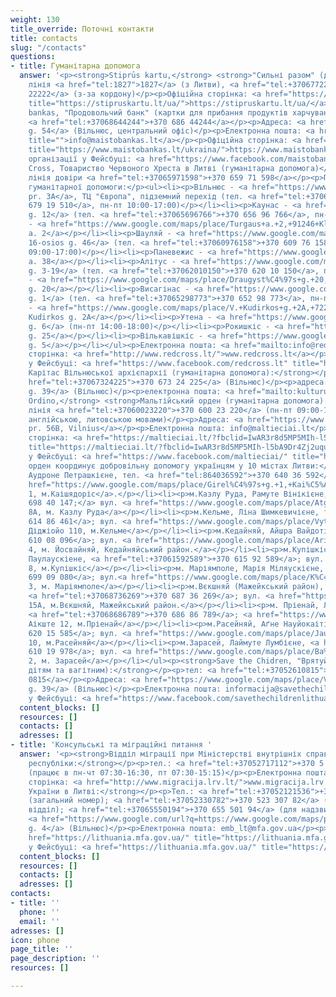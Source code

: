 ```yaml
---
weight: 130
title_override: Поточні контакти
title: contacts
slug: "/contacts"
questions:
- title: Гуманітарна допомога
  answer: '<p><strong>Stiprūs kartu,</strong> <strong>"Сильні разом" (допомога з житлом):</strong></p><p>Гаряча
    лінія <a href="tel:1827">1827</a> (з Литви), <a href="tel:+37067722222">+370 677
    22222</a> (з-за кордону)</p><p>Офіційна сторінка: <a href="https://stipruskartu.lt/ua/"
    title="https://stipruskartu.lt/ua/">https://stipruskartu.lt/ua/</a></p><p><strong>Maisto
    bankas, "Продовольчий банк" (картки для прибання продуктів харчування):</strong></p><p>тел.
    <a href="tel:+37068644244">+370 686 44244</a></p><p>Адреса: <a href="https://www.google.com/url?q=https://www.google.com/maps/place/Vytenio%2Bg.%2B54,%2BVilnius%2B03202/@54.6699177,25.264896,17z/data%3D!3m1!4b1!4m5!3m4!1s0x46dd946f0cf55377:0xd60ec13258a4e65a!8m2!3d54.6699177!4d25.2670847&amp;sa=D&amp;source=docs&amp;ust=1647605203541636&amp;usg=AOvVaw304U823IcEVekIpDf_DAX1">Vytenio
    g. 54</a> (Вільнюс, центральний офіс)</p><p>Електронна пошта: <a href="info@maistobankas.lt"
    title="">info@maistobankas.lt</a></p><p>Офіційна сторінка: <a href="https://www.maistobankas.lt/ukraina/"
    title="https://www.maistobankas.lt/ukraina/">https://www.maistobankas.lt/ukraina/</a></p><p>Сторінка
    організації у Фейсбуці: <a href="https://www.facebook.com/maistobankas" title="https://www.facebook.com/maistobankas">https://www.facebook.com/maistobankas</a></p><p><strong>Red
    Cross, Товариство Червоного Хреста в Литві (гуманітарна допомога)</strong>:</p><p>Головна
    лінія довіри <a href="tel:+37065971598">+370 659 71 598</a></p><p>Пункти видачі
    гуманітарної допомоги:</p><ul><li><p>Вільнюс - <a href="https://www.google.com/maps/place/Konstitucijos+pr.+3A,+09307+Vilnius/@54.6953741,25.2746382,17z/data=!3m1!4b1!4m5!3m4!1s0x46dd9403f8a439f9:0xc450b70de9b3d02a!8m2!3d54.6953741!4d25.2768269">Konstitucijos
    pr. 3A</a>, ТЦ "Європа", підземний перехід (тел. <a href="tel:+37067919510">+370
    679 19 510</a>, пн-пт 10:00-17:00)</p></li><li><p>Каунас - <a href="https://www.google.com/maps/place/Lietuvos+Raudonojo+Kry%C5%BEiaus,+Kauno+Centras/@54.918769,23.9449233,17z/data=!3m1!4b1!4m5!3m4!1s0x46e7220ea88253eb:0x37fa2b8111ef5075!8m2!3d54.9187938!4d23.9470784">Statybininkų
    g. 12</a> (тел. <a href="tel:+37065696766">+370 656 96 766</a>, пн-сб 10:00-20:00)</p></li><li><p>Клайпеда
    - <a href="https://www.google.com/maps/place/Turgaus+a.+2,+91246+Klaip%C4%97da/@55.706805,21.135901,17z/data=!3m1!4b1!4m5!3m4!1s0x46e4dbf6cab0fdd5:0xd29116d2dae00cf9!8m2!3d55.706805!4d21.1380897">Turgaus
    a. 2</a></p></li><li><p>Шауляй - <a href="https://www.google.com/maps/place/Lietuvos+raudonojo+kryziaus+draugija,+Siauliu+skyrius/@55.9307388,23.314769,17z/data=!4m13!1m7!3m6!1s0x46e5e31d80eb4f1f:0x1181e6bb4e4741f5!2sVasario+16-osios+g.+46,+76291+%C5%A0iauliai!3b1!8m2!3d55.9307388!4d23.3169577!3m4!1s0x46e5e2fcd08328e7:0x4cacc1f71e9abce3!8m2!3d55.9307635!4d23.3168296">Vasario
    16-osios g. 46</a> (тел. <a href="tel:+37060976158">+370 609 76 158</a>, пн-пт
    09:00-17:00)</p></li><li><p>Паневежис - <a href="https://www.google.com/maps/place/Vienyb%C4%97s+a.+38,+35128+Panev%C4%97%C5%BEys/@55.7431864,24.3612587,17z/data=!3m1!4b1!4m5!3m4!1s0x46e6320143ecb19b:0x446f84a6188edde7!8m2!3d55.7431834!4d24.3638336">Vienybės
    a. 38</a></p></li><li><p>Алітус - <a href="https://www.google.com/maps/place/Lietuvos+raudonojo+kryziaus+draugija,+Alytaus+skyrius/@54.397646,24.0417914,17z/data=!4m13!1m7!3m6!1s0x46e0b150100e0b73:0x7066b71d8d3fb72f!2sLigonin%C4%97s+g.+3,+62114+Alytus!3b1!8m2!3d54.397646!4d24.0439801!3m4!1s0x46e0b15011ec9cf9:0xe05ecf729f1b118d!8m2!3d54.3976909!4d24.0439876?hl=ru">Ligoninės
    g. 3-19</a> (тел. <a href="tel:+37062010150">+370 620 10 150</a>, пн-пт 08:00-16:00)</p></li><li><p>Електренай
    - <a href="https://www.google.com/maps/place/Draugyst%C4%97s+g.+20,+26115+Elektr%C4%97nai/@54.7835635,24.6643394,17z/data=!3m1!4b1!4m5!3m4!1s0x46e7671ed75c4f4d:0x8e1497f1a75834a4!8m2!3d54.7835635!4d24.6665281">Draugystės
    g. 20</a></p></li><li><p>Висагінас - <a href="https://www.google.com/maps/place/Lietuvos+Raudonojo+Kry%C5%BEiaus+Draugija+Visagino+skyrius/@55.6009856,26.4225314,17z/data=!4m13!1m7!3m6!1s0x46c2c997dd734355:0xb69bd7846a8d4b2c!2sVilties+g.+1,+31118+Visaginas!3b1!8m2!3d55.6009856!4d26.4247201!3m4!1s0x46c2c94adf6deacd:0x18965c778dc8bba2!8m2!3d55.6006813!4d26.4247668">Vilties
    g. 1</a> (тел. <a href="tel:+37065298773">+370 652 98 773</a>, пн-пт 09:00-15:00)</p></li><li><p>Таураге
    - <a href="https://www.google.com/maps/place/V.+Kudirkos+g.+2A,+72214+Taurag%C4%97/@55.2538599,22.2818593,17z/data=!3m1!4b1!4m5!3m4!1s0x46e43e6cf22cea79:0x921fbf5f68c791e7!8m2!3d55.2538599!4d22.284048">V.
    Kudirkos g. 2A</a></p></li><li><p>Утена - <a href="https://www.google.com/maps/place/Lietuvos+raudonojo+kryziaus+draugija,+Utenos+skyrius/@55.5094942,25.5829636,17z/data=!4m13!1m7!3m6!1s0x46e7f872f8e775a9:0x47bdcc7e3bb7843d!2sTaikos+g.+6,+28159+Utena!3b1!8m2!3d55.5094942!4d25.5851523!3m4!1s0x46dd57c2dae79e19:0x5b4492f0c2af561a!8m2!3d55.5096263!4d25.585217">Taikos
    g. 6</a> (пн-пт 14:00-18:00)</p></li><li><p>Рокишкіс - <a href="https://www.google.com/maps/place/Roki%C5%A1kio+Socialin%C4%97s+Paramos+Centras/@55.9681866,25.5829548,17z/data=!4m13!1m7!3m6!1s0x46e816af29c82b19:0x2f1138fc795a9054!2sVytauto+g.+25,+42113+Roki%C5%A1kis!3b1!8m2!3d55.9681866!4d25.5851435!3m4!1s0x46e816af290a2303:0x265472744e604eff!8m2!3d55.9683034!4d25.5852609">Vytauto
    g. 25</a></p></li><li><p>Вількавішкіс - <a href="https://www.google.com/maps/place/K%C4%99stu%C4%8Dio+g.+5,+70190+Vilkavi%C5%A1kis/@54.6509477,23.0328424,17z/data=!3m1!4b1!4m5!3m4!1s0x46e1338fffe1473f:0x642e728105a5f4c5!8m2!3d54.6509477!4d23.0350311">Kęstučio
    g. 5</a></p></li></ul><p>Електронна пошта: <a href="mailto:info@redcross.lt">info@redcross.lt</a></p><p>Офіційна
    сторінка: <a href="http://www.redcross.lt/">www.redcross.lt</a></p><p>Сторінка
    у Фейсбуці: <a href="https://www.facebook.com/redcross.lt" title="https://www.facebook.com/redcross.lt">https://www.facebook.com/redcross.lt</a></p><p><strong>Caritas,
    Карітас Вільнюської архієпархії (гуманітарна допомога):</strong></p><p>тел.: <a
    href="tel:+37067324225">+370 673 24 225</a> (Вільнюс)</p><p>адреса: <a href="https://www.google.com/url?q=https://www.google.com/maps/place/Kalvarij%25C5%25B3%2Bg.%2B39,%2BVilnius%2B09313/@54.6968049,25.2798479,17z/data%3D!3m1!4b1!4m5!3m4!1s0x46dd9403a623c795:0x3fc23c8393bae375!8m2!3d54.6968049!4d25.2820366&amp;sa=D&amp;source=docs&amp;ust=1647605173611724&amp;usg=AOvVaw1qdSCoUaaW8oNqIWTE967E">Kalvarijų
    g. 39</a> (Вільнюс)</p><p>електронна пошта: <a href="mailto:kulturunamai@vilnius.caritas.lt">kulturunamai@vilnius.caritas.lt</a></p><p><strong>Maltos
    Ordino,</strong> <strong>Мальтійський орден (гуманітарна допомога):</strong></p><p>Гаряча
    лінія <a href="tel:+37060023220">+370 600 23 220</a> (пн-пт 09:00-19:00, російською,
    англійською, литовською мовами)</p><p>Адреса: <a href="https://www.google.com/maps/place/Gedimino+pr.+56B,+Vilnius+01110/@54.6888431,25.2619019,17z/data=!3m1!4b1!4m5!3m4!1s0x46dd9409a6eeb601:0x70f519e6b9b56daf!8m2!3d54.6888431!4d25.2640906">Gedimino
    pr. 56B, Vilnius</a></p><p>Електронна пошта: info@maltieciai.lt</p><p>Офіційна
    сторінка: <a href="https://maltieciai.lt/?fbclid=IwAR3r8d5MP5MIh-l5bA9Dr4Zj2uquubFkt-qKksZgnRyVxvUlgLeeArM1fcY"
    title="https://maltieciai.lt/?fbclid=IwAR3r8d5MP5MIh-l5bA9Dr4Zj2uquubFkt-qKksZgnRyVxvUlgLeeArM1fcY">https://maltieciai.lt/?fbclid=IwAR3r8d5MP5MIh-l5bA9Dr4Zj2uquubFkt-qKksZgnRyVxvUlgLeeArM1fcY</a></p><p>Сторінка
    у Фейсбуці: <a href="https://www.facebook.com/maltieciai/" title="https://www.facebook.com/maltieciai/">https://www.facebook.com/maltieciai/</a></p><p>Мальтійський
    орден координує добровільну допомогу українцям у 10 містах Литви:</p><ul><li><p>м.Каішядоріс,
    Аудроне Петрашкієне, тел. <a href="tel:864036592">+370 640 36 592</a>; вул. <a
    href="https://www.google.com/maps/place/Girel%C4%97s+g.+1,+Kai%C5%A1iadorys+56133,+Lithuania/@54.8641332,24.4476954,17z/data=!3m1!4b1!4m5!3m4!1s0x46e76be8ae269d65:0x2dcc511c9df8e6e9!8m2!3d54.8641332!4d24.4498841">Ґірелєс,
    1, м.Каішядоріс</a>.</p></li><li><p>м.Казлу Руда, Рамуте Вінікієне, тел. <a href="tel:+37069840147;">+370
    698 40 147;</a> вул. <a href="https://www.google.com/maps/place/Atgimimo+g.+8,+Kazl%C5%B3+R%C5%ABda+69443,+Lithuania/@54.751947,23.4951314,17z/data=!3m1!4b1!4m5!3m4!1s0x46e6d65578c1ce3d:0xebbf037bddb01c7e!8m2!3d54.751947!4d23.4973201">Атґімімо
    8А, м. Казлу Руда</a></p></li><li><p>м.Кельме, Ліна Шимкевичієне, тел. <a href="tel:+37061486461">+370
    614 86 461</a>; вул. <a href="https://www.google.com/maps/place/Vytauto+Did%C5%BEiojo+g.+110,+Kelm%C4%97+86140,+Lithuania/@55.6329539,22.9408852,17z/data=!3m1!4b1!4m5!3m4!1s0x46e5d0c621ce98cd:0xf5e5f024e6c17c14!8m2!3d55.6329539!4d22.9430739">Вітауто
    Діджіойо 110, м.Кельме</a></p></li><li><p>м.Кедайняй, Айшра Вайдотієне, <a href="tel:+37061008096">+370
    610 08 096</a>; вул. <a href="https://www.google.com/maps/place/Ariogalos+g.+4/@55.2461882,23.8311812,17z/data=!4m9!1m2!2m1!1sAriogalos+g.4,+Josvaini%C5%B3+mstl.,+K%C4%97daini%C5%B3+raj.!3m5!1s0x46e6f930152b6a9d:0x3fb0793771d3636d!8m2!3d55.2458503!4d23.8343577!15sCjBBcmlvZ2Fsb3MgZy40LCBKb3N2YWluacWzIG1zdGwuLCBLxJdkYWluacWzIHJhai6SARJhcGFydG1lbnRfYnVpbGRpbmc">Аріогалос
    4, м. Йосвайняй, Кедайняйський район.</a></p></li><li><p>м.Купішкіс, Скайстуте
    Паулаускіене, <a href="tel:+37061592589">+370 615 92 589</a>; вул. <a href="https://www.google.com/maps/place/Vilniaus+g.+8,+Kupi%C5%A1kis+40115,+Lithuania/@55.8397969,24.9777048,17z/data=!3m1!4b1!4m5!3m4!1s0x46e8779709ddab1d:0xb64a41bfbc171d59!8m2!3d55.8397969!4d24.9798935">Вільніаус
    8, м.Купішкіс</a></p></li><li><p>м. Маріямполе, Марія Міляускієне, <a href="tel:+37069909080">+370
    699 09 080</a>; вул.<a href="https://www.google.com/maps/place/K%C4%99stu%C4%8Dio+g.+3,+Marijampol%C4%97+68308,+Lithuania/@54.5561113,23.3484565,17z/data=!3m1!4b1!4m9!1m2!2m1!1zS8SZc3R1xI1pbyAzLCBNYXJpamFtcG9sxJc!3m5!1s0x46e12a210846f105:0xe66c9444f6df5db7!8m2!3d54.5561113!4d23.3506452!15sChpLxJlzdHXEjWlvIDMsIE1hcmlqYW1wb2zEl5IBEWNvbXBvdW5kX2J1aWxkaW5n">Кестучіо
    3, м. Маріямполе</a></p></li><li><p>м.Вєкшняй (Мажейкський район), Емілія Пластініна,
    <a href="tel:+37068736269">+370 687 36 269</a>; вул. <a href="https://www.google.com/maps/place/Ba%C5%BEny%C4%8Dios+g.+15,+Viek%C5%A1niai+89491,+Lithuania/@56.2338858,22.5118775,17z/data=!3m1!4b1!4m5!3m4!1s0x46e5814113bf066d:0xbd5234c7e5ca175!8m2!3d56.2338858!4d22.5140662">Бажнічіос
    15А, м.Вєкшняй, Мажейкський район.</a></p></li><li><p>м. Пріенай, Ліна Сухоруковієне,
    <a href="tel:+37068686789">+370 686 86 789</a>; <a href="https://www.google.com/maps/place/Laisv%C4%97s+a.+12,+Prienai+59127,+Lithuania/@54.6357646,23.9449871,17z/data=!3m1!4b1!4m5!3m4!1s0x46e736b6795f05f5:0xdd3e5ecda6b6306d!8m2!3d54.6357646!4d23.9471758">Лайсвес
    Аікште 12, м.Пріенай</a></p></li><li><p>м.Расейняй, Аґне Науйокаітіте, <a href="tel:+37062015585">+370
    620 15 585</a>; вул. <a href="https://www.google.com/maps/place/Jaunimo+g.+10,+Raseiniai+60150,+Lithuania/@55.3827149,23.1138926,17z/data=!3m1!4b1!4m5!3m4!1s0x46e686fafa558695:0xc6dcb33260c02396!8m2!3d55.3827149!4d23.1160813">Яунімо
    10, м.Расейняй</a></p></li><li><p>м.Зарасей, Лаймуте Лумбієне, <a href="tel:+37061019978">+370
    610 19 978</a>; вул. <a href="https://www.google.com/maps/place/Ba%C5%BEny%C4%8Dios+g.+2,+Zarasai+32131,+Lithuania/@55.7305618,26.2444737,17z/data=!3m1!4b1!4m5!3m4!1s0x46c2ba89bfb50901:0x6d28535ab5635cb7!8m2!3d55.7305618!4d26.2466624">Бажнічіос
    2, м. Зарасей</a></p></li></ul><p><strong>Save the Chidren, "Врятуйте дітей" (допомога
    дітям та вагітним):</strong></p><p>тел: <a href="tel:+37052610815">+370 5 261
    0815</a></p><p>Адреса: <a href="https://www.google.com/maps/place/Vilniaus+g.+39,+Vilnius+01119/data=!4m2!3m1!1s0x46dd9413c623b5e1:0xfd09c302e27ed0f9?sa=X&amp;ved=2ahUKEwjWscKTy8_2AhXpkIsKHcfLDPUQ8gF6BAgdEAE">Vilniaus
    g. 39</a> (Вільнюс)</p><p>Електронна пошта: informacija@savethechildren.org</p><p>Сторінка
    у Фейсбуці: <a href="https://www.facebook.com/savethechildrenlithuania/" title="https://www.facebook.com/savethechildrenlithuania/">https://www.facebook.com/savethechildrenlithuania/</a></p>'
  content_blocks: []
  resources: []
  contacts: []
  adresses: []
- title: 'Консульські та міграційні питання '
  answer: '<p><strong>Відділ міграції при Міністерстві внутрішніх справ Литовської
    республіки:</strong></p><p>тел.: <a href="tel:+37052717112">+370 5 271 7112</a>
    (працює в пн-чт 07:30-16:30, пт 07:30-15:15)</p><p>Електронна пошта: <a href="mailto:info@migracija.gov.lt">info@migracija.gov.lt</a></p><p>Офіційна
    сторінка: <a href="http://www.migracija.lrv.lt/">www.migracija.lrv.lt</a></p><p><strong>Посольство
    України в Литві:</strong></p><p>Тел.: <a href="tel:+37052121536">+370 521 21 536</a>
    (загальний номер); <a href="tel:+37052330782">+370 523 307 82</a> (консульський
    відділ); <a href="tel:+37065550194">+370 655 501 94</a> (для надзвичайних ситуацій)</p><p>Адреса:
    <a href="https://www.google.com/url?q=https://www.google.com/maps/place/Teatro%2Bg.%2B4,%2BVilnius%2B03107/@54.6813198,25.2714532,17z/data%3D!3m1!4b1!4m5!3m4!1s0x46dd94128ee80c7d:0x719bc25d92788d9a!8m2!3d54.6813198!4d25.2736419&amp;sa=D&amp;source=docs&amp;ust=1647605238983823&amp;usg=AOvVaw2u6MN32HosibMaa2fuey7V">Teatro
    g. 4</a> (Вільнюс)</p><p>Електронна пошта: emb_lt@mfa.gov.ua</p><p>Офіційна сторінка:  <a
    href="https://lithuania.mfa.gov.ua/" title="https://lithuania.mfa.gov.ua/">https://lithuania.mfa.gov.ua/</a></p><p>Сторінка
    у Фейсбуці: <a href="https://lithuania.mfa.gov.ua/" title="https://lithuania.mfa.gov.ua/">https://www.facebook.com/ukr.embassy.Lithuania/?ref=bookmarks</a></p>'
  content_blocks: []
  resources: []
  contacts: []
  adresses: []
contacts:
- title: ''
  phone: ''
  email: ''
adresses: []
icon: phone
page_title: ''
page_description: ''
resources: []

---
```

